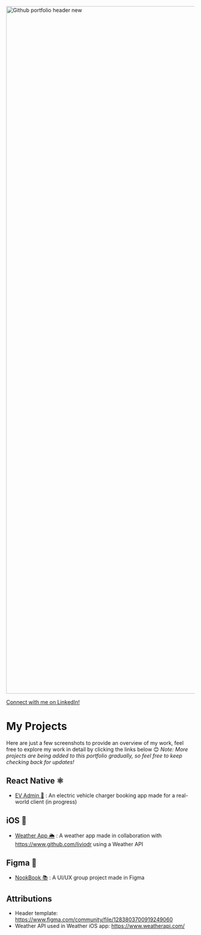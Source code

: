 <img width="1834" alt="Github portfolio header new" src="https://github.com/user-attachments/assets/06d28a14-6a45-4f14-87c5-282e656475f5">

[Connect with me on LinkedIn!](https://www.linkedin.com/in/aggreyn/)

# My Projects
Here are just a few screenshots to provide an overview of my work, feel free to explore my work in detail by clicking the links below 😊
*Note: More projects are being added to this portfolio gradually, so feel free to keep checking back for updates!*

## React Native ⚛
* [EV Admin 🔋](/project-docs/doc-rn-evadmin.md) : An electric vehicle charger booking app made for a real-world client (in progress)

## iOS 📱
* [Weather App 🌦️](/project-docs/doc-ios-weather.md) : A weather app made in collaboration with https://www.github.com/liviodr using a Weather API

## Figma 🎨
* [NookBook 📚](/project-docs/doc-figma-nookbook.md) : A UI/UX group project made in Figma

## Attributions
* Header template: https://www.figma.com/community/file/1283803700919249060
* Weather API used in Weather iOS app: https://www.weatherapi.com/
